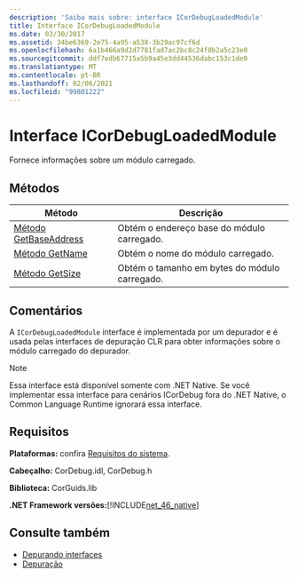 ```yaml
---
description: 'Saiba mais sobre: interface ICorDebugLoadedModule'
title: Interface ICorDebugLoadedModule
ms.date: 03/30/2017
ms.assetid: 34be6369-2e75-4a95-a538-3b29ac97cf6d
ms.openlocfilehash: 6a1b466a9d2d7781fad7ac2bc8c24f0b2a5c23e0
ms.sourcegitcommit: ddf7edb67715a5b9a45e3dd44536dabc153c1de0
ms.translationtype: MT
ms.contentlocale: pt-BR
ms.lasthandoff: 02/06/2021
ms.locfileid: "99801222"
---
```

# <a name="icordebugloadedmodule-interface"></a>Interface ICorDebugLoadedModule

Fornece informações sobre um módulo carregado.  
  
## <a name="methods"></a>Métodos  
  
|Método|Descrição|  
|------------|-----------------|  
|[Método GetBaseAddress](icordebugloadedmodule-getbaseaddress-method.md)|Obtém o endereço base do módulo carregado.|  
|[Método GetName](icordebugloadedmodule-getname-method.md)|Obtém o nome do módulo carregado.|  
|[Método GetSize](icordebugloadedmodule-getsize-method.md)|Obtém o tamanho em bytes do módulo carregado.|  
  
## <a name="remarks"></a>Comentários  

 A `ICorDebugLoadedModule` interface é implementada por um depurador e é usada pelas interfaces de depuração CLR para obter informações sobre o módulo carregado do depurador.  
  
> [!NOTE]
> Essa interface está disponível somente com .NET Native. Se você implementar essa interface para cenários ICorDebug fora do .NET Native, o Common Language Runtime ignorará essa interface.  
  
## <a name="requirements"></a>Requisitos  

 **Plataformas:** confira [Requisitos do sistema](../../get-started/system-requirements.md).  
  
 **Cabeçalho:** CorDebug.idl, CorDebug.h  
  
 **Biblioteca:** CorGuids.lib  
  
 **.NET Framework versões:**[!INCLUDE[net_46_native](../../../../includes/net-46-native-md.md)]  
  
## <a name="see-also"></a>Consulte também

- [Depurando interfaces](debugging-interfaces.md)
- [Depuração](index.md)

